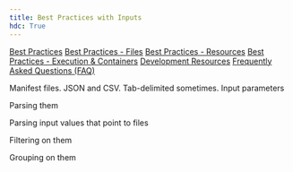 ```yaml
---
title: Best Practices with Inputs
hdc: True
---
```


[Best Practices](best_practices.md)
[Best Practices - Files](best_practices_files.md)
[Best Practices - Resources](best_practices_resources.md)
[Best Practices - Execution & Containers](best_practices_container.md)
[Development Resources](development_resources.md)
[Frequently Asked Questions (FAQ)](faq.md)

Manifest files. JSON and CSV. Tab-delimited sometimes.
Input parameters

Parsing them

Parsing input values that point to files

Filtering on them

Grouping on them
